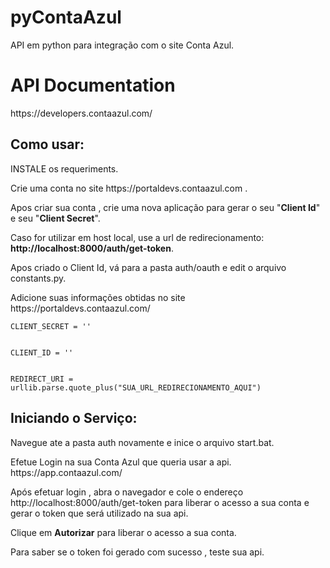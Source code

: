 # pyContaAzul
API em python para integração com o site Conta Azul.

<h1>API Documentation</h1>
<p>https://developers.contaazul.com/</p>

<h2>Como usar:</h2>
<p>INSTALE os requeriments.
<p>Crie uma conta no site https://portaldevs.contaazul.com .</p>
Apos criar sua conta , crie uma nova aplicação para gerar o seu "<b>Client Id</b>" e seu "<b>Client Secret</b>".
<p>Caso for utilizar em host local, use a url de redirecionamento: <b>http://localhost:8000/auth/get-token</b>.

Apos criado o Client Id, vá para a pasta auth/oauth e edit o arquivo constants.py.
  <p>Adicione suas informações obtidas no site https://portaldevs.contaazul.com/</p>
  <p><code>CLIENT_SECRET = ''
  <p>CLIENT_ID = ''
  <p>REDIRECT_URI = urllib.parse.quote_plus("SUA_URL_REDIRECIONAMENTO_AQUI")</code>
  
  <h2>Iniciando o Serviço:</h2>
  <p>Navegue ate a pasta auth novamente e inice o arquivo start.bat.
  <p>Efetue Login na sua Conta Azul que queria usar a api. https://app.contaazul.com/
  <p>Após efetuar login , abra o navegador e cole o endereço http://localhost:8000/auth/get-token
    para liberar o acesso a sua conta e gerar o token que será utilizado na sua api.
<p>Clique em <b>Autorizar</b> para liberar o acesso a sua conta.</p>
<p>Para saber se o token foi gerado com sucesso , teste sua api.<p>
  

  
 

